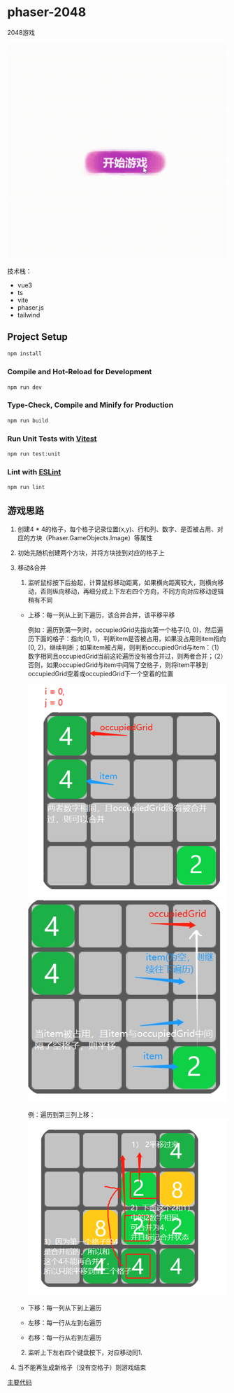 # phaser-2048

2048游戏

![game](./screenshots/2048%20game.gif)

技术栈：

- vue3
- ts
- vite
- phaser.js
- tailwind

## Project Setup

```sh
npm install
```

### Compile and Hot-Reload for Development

```sh
npm run dev
```

### Type-Check, Compile and Minify for Production

```sh
npm run build
```

### Run Unit Tests with [Vitest](https://vitest.dev/)

```sh
npm run test:unit
```

### Lint with [ESLint](https://eslint.org/)

```sh
npm run lint
```

## 游戏思路

1. 创建4 \* 4的格子，每个格子记录位置(x,y)、行和列、数字、是否被占用、对应的方块（Phaser.GameObjects.Image）等属性

2. 初始先随机创建两个方块，并将方块挂到对应的格子上

3. 移动&合并

   1. 监听鼠标按下后抬起，计算鼠标移动距离，如果横向距离较大，则横向移动，否则纵向移动，再细分成上下左右四个方向，不同方向对应移动逻辑稍有不同

   - 上移：每一列从上到下遍历，该合并合并，该平移平移

     例如：遍历到第一列时，occupiedGrid先指向第一个格子(0, 0)，然后遍历下面的格子：指向(0, 1)，判断item是否被占用，如果没占用则item指向(0, 2)，继续判断；如果item被占用，则判断occupiedGrid与item：（1）数字相同且occupiedGrid当前这轮遍历没有被合并过，则两者合并；（2）否则，如果occupiedGrid与item中间隔了空格子，则将item平移到occupiedGrid空着或occupiedGrid下一个空着的位置

     ![moveTop](./screenshots/1.png)
     ![moveTop](./screenshots/3.jpg)

     例：遍历到第三列上移：
     ![moveTop](./screenshots/2.png)

   - 下移：每一列从下到上遍历
   - 左移：每一行从左到右遍历
   - 右移：每一行从右到左遍历

   2. 监听上下左右四个键盘按下，对应移动同1.

4. 当不能再生成新格子（没有空格子）则游戏结束

[主要代码](./src/scene/game.ts)
